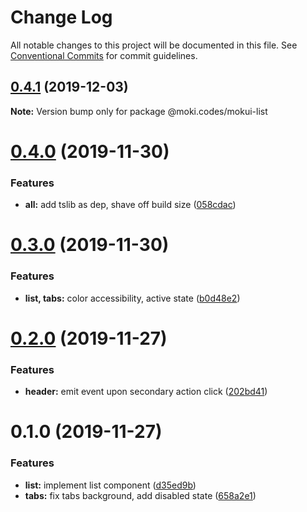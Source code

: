 # Change Log

All notable changes to this project will be documented in this file.
See [Conventional Commits](https://conventionalcommits.org) for commit guidelines.

## [0.4.1](https://github.com/moki/mokui/compare/@moki.codes/mokui-list@0.4.0...@moki.codes/mokui-list@0.4.1) (2019-12-03)

**Note:** Version bump only for package @moki.codes/mokui-list





# [0.4.0](https://github.com/moki/mokui/compare/@moki.codes/mokui-list@0.3.0...@moki.codes/mokui-list@0.4.0) (2019-11-30)


### Features

* **all:** add tslib as dep, shave off build size ([058cdac](https://github.com/moki/mokui/commit/058cdac5f625b4ac346a28b6c12e0a3998599f0f))





# [0.3.0](https://github.com/moki/mokui/compare/@moki.codes/mokui-list@0.2.0...@moki.codes/mokui-list@0.3.0) (2019-11-30)


### Features

* **list, tabs:** color accessibility, active state ([b0d48e2](https://github.com/moki/mokui/commit/b0d48e229ca0d96e583dd52832ff7c1057c4b0cf))





# [0.2.0](https://github.com/moki/mokui/compare/@moki.codes/mokui-list@0.1.0...@moki.codes/mokui-list@0.2.0) (2019-11-27)


### Features

* **header:** emit event upon secondary action click ([202bd41](https://github.com/moki/mokui/commit/202bd41c58ce506bbdb67ec64100c4dfe42f6e14))





# 0.1.0 (2019-11-27)


### Features

* **list:** implement list component ([d35ed9b](https://github.com/moki/mokui/commit/d35ed9be3752899f58dd148d546c794b8c27d2be))
* **tabs:** fix tabs background, add disabled state ([658a2e1](https://github.com/moki/mokui/commit/658a2e19b7f2bde40f1604b12cd1b3efaaaa6bd4))
